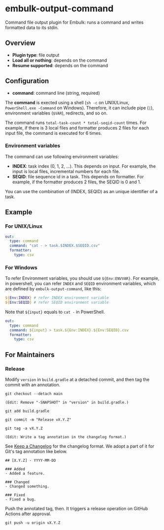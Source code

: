 # embulk-output-command

Command file output plugin for Embulk: runs a command and writes formatted data to its stdin.

## Overview

* **Plugin type**: file output
* **Load all or nothing**: depends on the command
* **Resume supported**: depends on the command

## Configuration

- **command**: command line (string, required)

The **command** is exected using a shell (`sh -c` on UNIX/Linux, `PowerShell.exe -Command` on Windows). Therefore, it can include pipe (`|`), environment variables (`$VAR`), redirects, and so on.

The command runs `total-task-count * total-seqid-count` times. For example, if there is 3 local files and formatter produces 2 files for each input file, the command is executed for 6 times.

### Environment variables

The command can use following environment variables:

- **INDEX**: task index (0, 1, 2, ...). This depends on input. For example, the input is local files, incremental numbers for each file.
- **SEQID**: file sequence id in a task. This depends on formatter. For example, if the formatter produces 2 files, the SEQID is 0 and 1.

You can use the combination of (INDEX, SEQID) as an unique identifier of a task.

## Example

### For UNIX/Linux

```yaml
out:
  type: command
  command: "cat - > task.$INDEX.$SEQID.csv"
  formatter:
    type: csv
```

### For Windows

To refer Environment variables, you should use `${Env:ENVVAR}`.
For example, in powershell, you can refer `INDEX` and `SEQID` environment variables, which are defined by `embulk-output-command`, like this:

```powershell
${Env:INDEX} # refer INDEX environment variable
${Env:SEQID} # refer SEQID environment variable
```

Note that `${input}` equals to `cat -` in PowerShell.

```yaml
out:
  type: command
  command: ${input} > task.${Env:INDEX}.${Env:SEQID}.csv
  formatter:
    type: csv
```

For Maintainers
----------------

### Release

Modify `version` in `build.gradle` at a detached commit, and then tag the commit with an annotation.

```
git checkout --detach main

(Edit: Remove "-SNAPSHOT" in "version" in build.gradle.)

git add build.gradle

git commit -m "Release vX.Y.Z"

git tag -a vX.Y.Z

(Edit: Write a tag annotation in the changelog format.)
```

See [Keep a Changelog](https://keepachangelog.com/en/1.0.0/) for the changelog format. We adopt a part of it for Git's tag annotation like below.

```
## [X.Y.Z] - YYYY-MM-DD

### Added
- Added a feature.

### Changed
- Changed something.

### Fixed
- Fixed a bug.
```

Push the annotated tag, then. It triggers a release operation on GitHub Actions after approval.

```
git push -u origin vX.Y.Z
```
